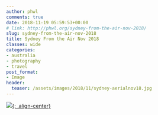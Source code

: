 ```yaml
---
author: phwl
comments: true
date: 2018-11-19 05:59:53+00:00
# link: http://phwl.org/sydney-from-the-air-nov-2018/
slug: sydney-from-the-air-nov-2018
title: Sydney From the Air Nov 2018
classes: wide
categories:
- australia
- photography
- travel
post_format:
- Image
header:
  teaser: /assets/images/2018/11/sydney-aerialnov18.jpg
---
```


[![](/assets/images/2018/11/sydney-aerialnov18.jpg){: .align-center}](/assets/images/2018/11/sydney-aerialnov18.jpg)
